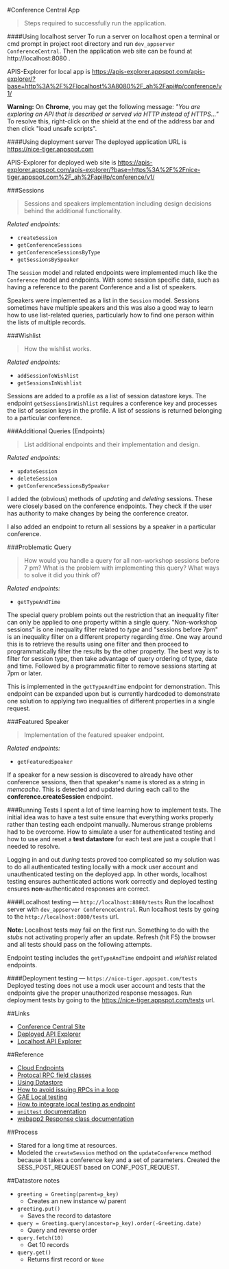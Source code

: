 #Conference Central App
> Steps required to successfully run the application.


####Using localhost server
To run a server on localhost open a terminal or cmd prompt in project root
directory and run `dev_appserver ConferenceCentral`. Then the application
web site can be found at http://localhost:8080 .

APIS-Explorer for local app is https://apis-explorer.appspot.com/apis-explorer/?base=http%3A%2F%2Flocalhost%3A8080%2F_ah%2Fapi#p/conference/v1/

**Warning:** On **Chrome**, you may get the following message:
*"You are exploring an API that is described or served via HTTP instead of HTTPS..."*
To resolve this, right-click on the shield at the end of the address bar and then click
"load unsafe scripts".

####Using deployment server
The deployed application URL is https://nice-tiger.appspot.com

APIS-Explorer for deployed web site is https://apis-explorer.appspot.com/apis-explorer/?base=https%3A%2F%2Fnice-tiger.appspot.com%2F_ah%2Fapi#p/conference/v1/



###Sessions
> Sessions and speakers implementation including design decisions
behind the additional functionality.

*Related endpoints:*
- `createSession`
- `getConferenceSessions`
- `getConferenceSessionsByType`
- `getSessionsBySpeaker`

The `Session` model and related endpoints were implemented much like the
`Conference` model and endpoints. With some session specific data, such as
having a reference to the parent Conference and a list of speakers.

Speakers were implemented as a list in the `Session` model. Sessions sometimes
have multiple speakers and this was also a good way to learn how to use
list-related queries, particularly how to find one person within the lists of
multiple records.


###Wishlist
> How the wishlist works.

*Related endpoints:*
- `addSessionToWishlist`
- `getSessionsInWishlist`

Sessions are added to a profile as a list of session datastore keys.
The endpoint `getSessionsInWishlist` requires a conference key and processes the list of
session keys in the profile. A list of sessions is returned belonging to a
particular conference.


###Additional Queries (Endpoints)
> List additional endpoints and their implementation and design.

*Related endpoints:*
- `updateSession`
- `deleteSession`
- `getConferenceSessionsBySpeaker`

I added the (obvious) methods of *updating* and *deleting* sessions. These
were closely based on the conference endpoints. They check if the
user has authority to make changes by being the conference creator.

I also added an endpoint to return all sessions by a speaker in a particular
conference.


###Problematic Query
> How would you handle a query for all non-workshop sessions before 7 pm?
What is the problem with implementing this query?
What ways to solve it did you think of?

*Related endpoints:*
- `getTypeAndTime`

The special query problem points out the restriction that an inequality
filter can only be applied to one property within a single query.
"Non-workshop sessions" is one inequality filter related to *type*
and "sessions before 7pm"
is an inequality filter on a different property regarding *time*.
One way around this is to retrieve the results using one filter and then
proceed to programmatically filter the results by the other property.
The best way is to filter for session type, then take advantage of query
ordering of type, date and time. Followed by
a programmatic filter to remove sessions starting at 7pm or later.

This is implemented in the `getTypeAndTime` endpoint
for demonstration. This endpoint can be expanded upon but is currently
hardcoded to demonstrate one solution to applying two inequalities of
different properties in a single request.


###Featured Speaker
> Implementation of the featured speaker endpoint.

*Related endpoints:*
- `getFeaturedSpeaker`

If a speaker for a new session is discovered to already have other conference
sessions, then that speaker's name is stored as a string in *memcache*.
This is detected and updated during each call to the **conference.createSession**
endpoint.


###Running Tests
I spent a lot of time learning how to implement tests. The initial idea was to
have a test suite ensure
that everything works properly rather than testing each endpoint manually.
Numerous strange
problems had to be overcome. How to simulate a user for authenticated testing and
how to use and reset a **test datastore** for each test are just a couple that I
needed to resolve.

Logging in and out *during* tests proved too complicated so my solution was to
do all authenticated testing locally with a mock user account and unauthenticated
testing on the deployed app. In other words, localhost testing ensures
authenticated actions work correctly and deployed testing ensures
**non**-authenticated responses are correct.


####Localhost testing — `http://localhost:8080/tests`
Run the localhost server with `dev_appserver ConferenceCentral`.
Run localhost tests by going to the `http://localhost:8080/tests` url.

**Note:** Localhost tests may fail on the first run. Something to do with
the *stubs* not activating properly after an update. Refresh (hit F5) the
browser and all tests should pass on the following attempts.

Endpoint testing includes the `getTypeAndTime` endpoint and *wishlist* related
endpoints.

####Deployment testing — `https://nice-tiger.appspot.com/tests`
Deployed testing does not use a mock user account and tests that the endpoints
give the proper unauthorized response messages.
Run deployment tests by going to the https://nice-tiger.appspot.com/tests url.


##Links

- [Conference Central Site](https://nice-tiger.appspot.com/#/)
- [Deployed API Explorer](https://apis-explorer.appspot.com/apis-explorer/?base=https%3A%2F%2Fnice-tiger.appspot.com%2F_ah%2Fapi#p/conference/v1/)
- [Localhost API Explorer](https://apis-explorer.appspot.com/apis-explorer/?base=http%3A%2F%2Flocalhost%3A8080%2F_ah%2Fapi#p/conference/v1/)


##Reference

- [Cloud Endpoints](https://cloud.google.com/endpoints/)
- [Protocal RPC field classes](https://cloud.google.com/appengine/docs/python/tools/protorpc/messages/fieldclasses)
- [Using Datastore](https://cloud.google.com/appengine/docs/python/gettingstartedpython27/usingdatastore)
- [How to avoid issuing RPCs in a loop](https://cloud.google.com/appengine/docs/python/ndb/entities)
- [GAE Local testing](https://cloud.google.com/appengine/docs/python/tools/localunittesting)
- [How to integrate local testing as endpoint](https://www.altamiracorp.com/blog/employee-posts/unit-testing-google-app-engine)
- [`unittest` documentation](https://docs.python.org/2/library/unittest.html#unittest.TextTestRunner)
- [webapp2 Response class documentation](https://webapp-improved.appspot.com/api/webapp2.html#webapp2.Response)


##Process

- Stared for a long time at resources.
- Modeled the `createSession` method on the `updateConference` method because
it takes a conference key and a set of parameters. Created the SESS_POST_REQUEST
based on CONF_POST_REQUEST.


##Datastore notes

- `greeting = Greeting(parent=p_key)`
    - Creates an new instance w/ parent
- `greeting.put()`
    - Saves the record to datastore
- `query = Greeting.query(ancestor=p_key).order(-Greeting.date)`
    - Query and reverse order
- `query.fetch(10)`
    - Get 10 records
- `query.get()`
    - Returns first record or `None`
